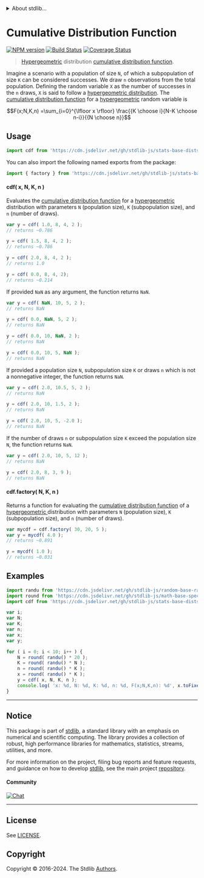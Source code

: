 <!--

@license Apache-2.0

Copyright (c) 2018 The Stdlib Authors.

Licensed under the Apache License, Version 2.0 (the "License");
you may not use this file except in compliance with the License.
You may obtain a copy of the License at

   http://www.apache.org/licenses/LICENSE-2.0

Unless required by applicable law or agreed to in writing, software
distributed under the License is distributed on an "AS IS" BASIS,
WITHOUT WARRANTIES OR CONDITIONS OF ANY KIND, either express or implied.
See the License for the specific language governing permissions and
limitations under the License.

-->


<details>
  <summary>
    About stdlib...
  </summary>
  <p>We believe in a future in which the web is a preferred environment for numerical computation. To help realize this future, we've built stdlib. stdlib is a standard library, with an emphasis on numerical and scientific computation, written in JavaScript (and C) for execution in browsers and in Node.js.</p>
  <p>The library is fully decomposable, being architected in such a way that you can swap out and mix and match APIs and functionality to cater to your exact preferences and use cases.</p>
  <p>When you use stdlib, you can be absolutely certain that you are using the most thorough, rigorous, well-written, studied, documented, tested, measured, and high-quality code out there.</p>
  <p>To join us in bringing numerical computing to the web, get started by checking us out on <a href="https://github.com/stdlib-js/stdlib">GitHub</a>, and please consider <a href="https://opencollective.com/stdlib">financially supporting stdlib</a>. We greatly appreciate your continued support!</p>
</details>

# Cumulative Distribution Function

[![NPM version][npm-image]][npm-url] [![Build Status][test-image]][test-url] [![Coverage Status][coverage-image]][coverage-url] <!-- [![dependencies][dependencies-image]][dependencies-url] -->

> [Hypergeometric][hypergeometric-distribution] distribution [cumulative distribution function][cdf].

<section class="intro">

Imagine a scenario with a population of size `N`, of which a subpopulation of size `K` can be considered successes. We draw `n` observations from the total population. Defining the random variable `X` as the number of successes in the `n` draws, `X` is said to follow a [hypergeometric distribution][hypergeometric-distribution]. The [cumulative distribution function][cdf] for a [hypergeometric][hypergeometric-distribution] random variable is

<!-- <equation class="equation" label="eq:hypergeometric_cdf" align="center" raw="F(x;N,K,n) =\sum_{i=0}^{\lfloor x \rfloor} \frac{{K \choose i}{N-K \choose n-i}}{{N \choose n}}" alt="Cumulative distribution function for a hypergeometric distribution."> -->

```math
F(x;N,K,n) =\sum_{i=0}^{\lfloor x \rfloor} \frac{{K \choose i}{N-K \choose n-i}}{{N \choose n}}
```

<!-- <div class="equation" align="center" data-raw-text="F(x;N,K,n) =\sum_{i=0}^{\lfloor x \rfloor} \frac{{K \choose i}{N-K \choose n-i}}{{N \choose n}}" data-equation="eq:hypergeometric_cdf">
    <img src="https://cdn.jsdelivr.net/gh/stdlib-js/stdlib@51534079fef45e990850102147e8945fb023d1d0/lib/node_modules/@stdlib/stats/base/dists/hypergeometric/cdf/docs/img/equation_hypergeometric_cdf.svg" alt="Cumulative distribution function for a hypergeometric distribution.">
    <br>
</div> -->

<!-- </equation> -->

</section>

<!-- /.intro -->



<section class="usage">

## Usage

```javascript
import cdf from 'https://cdn.jsdelivr.net/gh/stdlib-js/stats-base-dists-hypergeometric-cdf@v0.2.0-deno/mod.js';
```

You can also import the following named exports from the package:

```javascript
import { factory } from 'https://cdn.jsdelivr.net/gh/stdlib-js/stats-base-dists-hypergeometric-cdf@v0.2.0-deno/mod.js';
```

#### cdf( x, N, K, n )

Evaluates the [cumulative distribution function][cdf] for a [hypergeometric][hypergeometric-distribution] distribution with parameters `N` (population size), `K` (subpopulation size), and `n` (number of draws).

```javascript
var y = cdf( 1.0, 8, 4, 2 );
// returns ~0.786

y = cdf( 1.5, 8, 4, 2 );
// returns ~0.786

y = cdf( 2.0, 8, 4, 2 );
// returns 1.0

y = cdf( 0.0, 8, 4, 2);
// returns ~0.214
```

If provided `NaN` as any argument, the function returns `NaN`.

```javascript
var y = cdf( NaN, 10, 5, 2 );
// returns NaN

y = cdf( 0.0, NaN, 5, 2 );
// returns NaN

y = cdf( 0.0, 10, NaN, 2 );
// returns NaN

y = cdf( 0.0, 10, 5, NaN );
// returns NaN
```

If provided a population size `N`, subpopulation size `K` or draws `n` which is not a nonnegative integer, the function returns `NaN`.

```javascript
var y = cdf( 2.0, 10.5, 5, 2 );
// returns NaN

y = cdf( 2.0, 10, 1.5, 2 );
// returns NaN

y = cdf( 2.0, 10, 5, -2.0 );
// returns NaN
```

If the number of draws `n` or subpopulation size `K` exceed the population size `N`, the function returns `NaN`.

```javascript
var y = cdf( 2.0, 10, 5, 12 );
// returns NaN

y = cdf( 2.0, 8, 3, 9 );
// returns NaN
```

#### cdf.factory( N, K, n )

Returns a function for evaluating the [cumulative distribution function][cdf] of a [hypergeometric ][hypergeometric-distribution] distribution with parameters `N` (population size), `K` (subpopulation size), and `n` (number of draws).

```javascript
var mycdf = cdf.factory( 30, 20, 5 );
var y = mycdf( 4.0 );
// returns ~0.891

y = mycdf( 1.0 );
// returns ~0.031
```

</section>

<!-- /.usage -->

<section class="examples">

## Examples

<!-- eslint no-undef: "error" -->

```javascript
import randu from 'https://cdn.jsdelivr.net/gh/stdlib-js/random-base-randu@deno/mod.js';
import round from 'https://cdn.jsdelivr.net/gh/stdlib-js/math-base-special-round@deno/mod.js';
import cdf from 'https://cdn.jsdelivr.net/gh/stdlib-js/stats-base-dists-hypergeometric-cdf@v0.2.0-deno/mod.js';

var i;
var N;
var K;
var n;
var x;
var y;

for ( i = 0; i < 10; i++ ) {
    N = round( randu() * 20 );
    K = round( randu() * N );
    n = round( randu() * K );
    x = round( randu() * K );
    y = cdf( x, N, K, n );
    console.log( 'x: %d, N: %d, K: %d, n: %d, F(x;N,K,n): %d', x.toFixed( 4 ), N, K, n, y.toFixed( 4 ) );
}
```

</section>

<!-- /.examples -->

<!-- Section for related `stdlib` packages. Do not manually edit this section, as it is automatically populated. -->

<section class="related">

</section>

<!-- /.related -->

<!-- Section for all links. Make sure to keep an empty line after the `section` element and another before the `/section` close. -->


<section class="main-repo" >

* * *

## Notice

This package is part of [stdlib][stdlib], a standard library with an emphasis on numerical and scientific computing. The library provides a collection of robust, high performance libraries for mathematics, statistics, streams, utilities, and more.

For more information on the project, filing bug reports and feature requests, and guidance on how to develop [stdlib][stdlib], see the main project [repository][stdlib].

#### Community

[![Chat][chat-image]][chat-url]

---

## License

See [LICENSE][stdlib-license].


## Copyright

Copyright &copy; 2016-2024. The Stdlib [Authors][stdlib-authors].

</section>

<!-- /.stdlib -->

<!-- Section for all links. Make sure to keep an empty line after the `section` element and another before the `/section` close. -->

<section class="links">

[npm-image]: http://img.shields.io/npm/v/@stdlib/stats-base-dists-hypergeometric-cdf.svg
[npm-url]: https://npmjs.org/package/@stdlib/stats-base-dists-hypergeometric-cdf

[test-image]: https://github.com/stdlib-js/stats-base-dists-hypergeometric-cdf/actions/workflows/test.yml/badge.svg?branch=v0.2.0
[test-url]: https://github.com/stdlib-js/stats-base-dists-hypergeometric-cdf/actions/workflows/test.yml?query=branch:v0.2.0

[coverage-image]: https://img.shields.io/codecov/c/github/stdlib-js/stats-base-dists-hypergeometric-cdf/main.svg
[coverage-url]: https://codecov.io/github/stdlib-js/stats-base-dists-hypergeometric-cdf?branch=main

<!--

[dependencies-image]: https://img.shields.io/david/stdlib-js/stats-base-dists-hypergeometric-cdf.svg
[dependencies-url]: https://david-dm.org/stdlib-js/stats-base-dists-hypergeometric-cdf/main

-->

[chat-image]: https://img.shields.io/gitter/room/stdlib-js/stdlib.svg
[chat-url]: https://app.gitter.im/#/room/#stdlib-js_stdlib:gitter.im

[stdlib]: https://github.com/stdlib-js/stdlib

[stdlib-authors]: https://github.com/stdlib-js/stdlib/graphs/contributors

[umd]: https://github.com/umdjs/umd
[es-module]: https://developer.mozilla.org/en-US/docs/Web/JavaScript/Guide/Modules

[deno-url]: https://github.com/stdlib-js/stats-base-dists-hypergeometric-cdf/tree/deno
[deno-readme]: https://github.com/stdlib-js/stats-base-dists-hypergeometric-cdf/blob/deno/README.md
[umd-url]: https://github.com/stdlib-js/stats-base-dists-hypergeometric-cdf/tree/umd
[umd-readme]: https://github.com/stdlib-js/stats-base-dists-hypergeometric-cdf/blob/umd/README.md
[esm-url]: https://github.com/stdlib-js/stats-base-dists-hypergeometric-cdf/tree/esm
[esm-readme]: https://github.com/stdlib-js/stats-base-dists-hypergeometric-cdf/blob/esm/README.md
[branches-url]: https://github.com/stdlib-js/stats-base-dists-hypergeometric-cdf/blob/main/branches.md

[stdlib-license]: https://raw.githubusercontent.com/stdlib-js/stats-base-dists-hypergeometric-cdf/main/LICENSE

[cdf]: https://en.wikipedia.org/wiki/Cumulative_distribution_function

[hypergeometric-distribution]: https://en.wikipedia.org/wiki/hypergeometric_distribution

</section>

<!-- /.links -->
